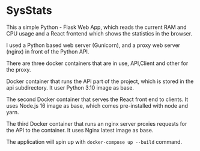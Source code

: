 # SysStats

This a simple Python - Flask Web App, which reads the current RAM and CPU usage and a React frontend which shows the statistics in the browser.

I used a Python based web server (Gunicorn), and a proxy web server (nginx) in front of the Python API.

There are three docker containers that are in use, API,Client and other for the proxy.

Docker container that runs the API part of the project, which is stored in the api subdirectory.
It user Python 3.10 image as base.

The second Docker container that serves the React front end to clients.
It uses Node.js 16 image as base, which comes pre-installed with node and yarn.

The third Docker container that runs an nginx server proxies requests for the API to the container.
It uses Nginx latest image as base.

The application will spin up with `docker-compose up --build` command.
